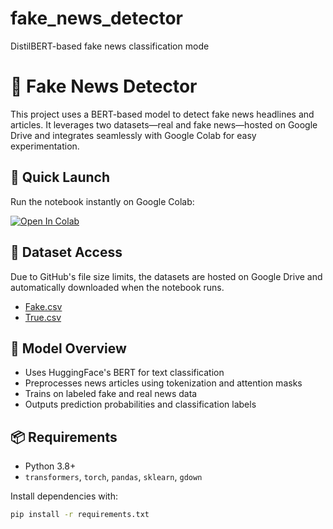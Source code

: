 # fake_news_detector
DistilBERT-based fake news classification mode
# 📰 Fake News Detector

This project uses a BERT-based model to detect fake news headlines and articles. It leverages two datasets—real and fake news—hosted on Google Drive and integrates seamlessly with Google Colab for easy experimentation.

## 🚀 Quick Launch

Run the notebook instantly on Google Colab:

[![Open In Colab](https://colab.research.google.com/assets/colab-badge.svg)](https://colab.research.google.com/github/Varshini-1812/fake_news_detector/blob/main/Fake_news_detector.ipynb)


## 📁 Dataset Access

Due to GitHub's file size limits, the datasets are hosted on Google Drive and automatically downloaded when the notebook runs.

- [Fake.csv](https://drive.google.com/file/d/11pL5fIIFMh4D2YIDJKmYkRA9w7vIx8u_/view?usp=sharing)
- [True.csv](https://drive.google.com/file/d/1WEDWvilWL-smeovIT96B6xJ0TXvsMrA8/view?usp=sharing)

## 🧠 Model Overview

- Uses HuggingFace's BERT for text classification
- Preprocesses news articles using tokenization and attention masks
- Trains on labeled fake and real news data
- Outputs prediction probabilities and classification labels

## 📦 Requirements

- Python 3.8+
- `transformers`, `torch`, `pandas`, `sklearn`, `gdown`

Install dependencies with:

```bash
pip install -r requirements.txt
